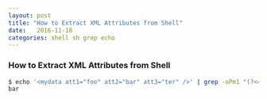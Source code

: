 ```yaml
---
layout: post
title: "How to Extract XML Attributes from Shell"
date:   2016-11-18
categories: shell sh grep echo
---
```

### How to Extract XML Attributes from Shell
```sh
$ echo '<mydata att1="foo" att2="bar" att3="ter" />' | grep -oPm1 "(?<=att2=\")[^\"]+"
bar
```
